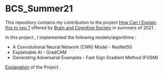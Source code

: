 # BCS_Summer21
This repository contains my contribution to the project [How Can I Explain this to you ?](https://drive.google.com/file/d/1aDrTmo2THhrPZFxrsPW7lDFptYprrd_e/view?usp=sharing) offered by [Brain and Cognitive Society](https://bcs-iitk.github.io/projects/2021/05/16/Explainable-AI.html) in summers of 2021 .

In this project , I implemented the following models/algorithms :
- A Convolutional Neural Network (CNN) Model - ResNet50
- Explainable AI - GradCAM 
- Generating Adversarial Examples - Fast Sign Gradient Method (FGSM)

[Explanation](https://drive.google.com/file/d/14YP9zaAz_PVj-OCxDMA-bN_39l_b9uzB/view) of the Project .
